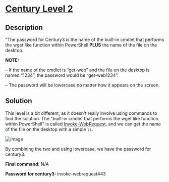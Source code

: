 # [Century Level 2](https://underthewire.tech/century-2)
## Description
"The password for Century3 is the name of the built-in cmdlet that performs the wget like function within PowerShell **PLUS** the name of the file on the desktop.

**NOTE:**

– If the name of the cmdlet is “get-web” and the file on the desktop is named “1234”, the password would be “get-web1234”.

– The password will be lowercase no matter how it appears on the screen.

## Solution
This level is a bit different, as it doesn't really involve using commands to find the solution. The "built-in cmdlet that performs the wget like function within PowerShell" is called [Invoke-WebRequest](https://learn.microsoft.com/en-us/powershell/module/microsoft.powershell.utility/invoke-webrequest?view=powershell-7.5), and we can get the name of the file on the desktop with a simple `ls`.

![image](https://github.com/user-attachments/assets/710f085c-ba04-4521-9747-7f5975d6ed6d)

By combining the two and using lowercase, we have the password for century3.

**Final command:** N/A

**Password for century3:** invoke-webrequest443
